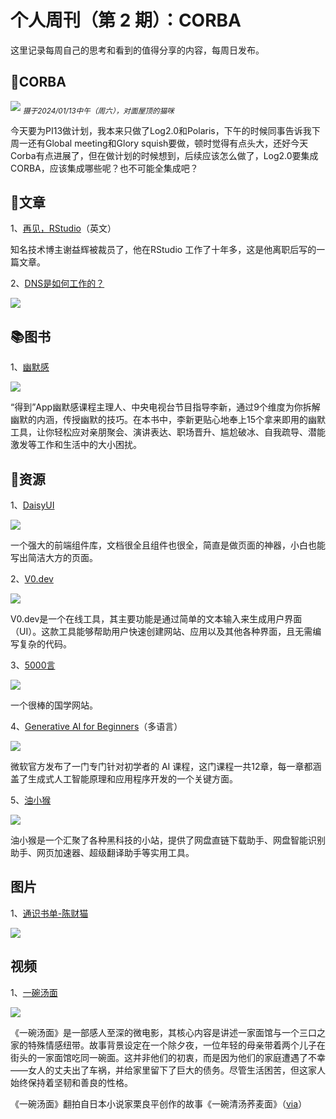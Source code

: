 # 个人周刊（第 2 期）：CORBA

这里记录每周自己的思考和看到的值得分享的内容，每周日发布。

## 🤯CORBA
![](202402.jpg)
<sub>*摄于2024/01/13中午（周六），对面屋顶的猫咪*</sub>

今天要为PI13做计划，我本来只做了Log2.0和Polaris，下午的时候同事告诉我下周一还有Global meeting和Glory squish要做，顿时觉得有点头大，还好今天Corba有点进展了，但在做计划的时候想到，后续应该怎么做了，Log2.0要集成CORBA，应该集成哪些呢？也不可能全集成吧？

## 📄文章

1、[再见，RStudio](https://yihui.org/en/2024/01/bye-rstudio/)（英文）

知名技术博主谢益辉被裁员了，他在RStudio 工作了十年多，这是他离职后写的一篇文章。

2、[DNS是如何工作的？](https://web.okjike.com/originalPost/65993a4212ed2fda68a92f77)

![](https://cdnv2.ruguoapp.com/lsjjL8rKqgOG6hWktYWN4gB28Vtbv3.gif)

## 📚图书

1、[幽默感](https://book.douban.com/subject/34993005/)

![](https://img9.doubanio.com/view/subject/s/public/s33599945.jpg)

“得到”App幽默感课程主理人、中央电视台节目指导李新，通过9个维度为你拆解幽默的内涵，传授幽默的技巧。在本书中，李新更贴心地奉上15个拿来即用的幽默工具，让你轻松应对亲朋聚会、演讲表达、职场晋升、尴尬破冰、自我疏导、潜能激发等工作和生活中的大小困扰。

## 🎁资源

1、[DaisyUI](https://daisyui.com/)

![](https://daisyui.com/images/default.jpg)

一个强大的前端组件库，文档很全且组件也很全，简直是做页面的神器，小白也能写出简洁大方的页面。

2、[V0.dev](https://v0.dev/)

![](https://www.theinsaneapp.com/tools/wp-content/uploads/2023/09/v0.dev_.jpg)

V0.dev是一个在线工具，其主要功能是通过简单的文本输入来生成用户界面（UI）。这款工具能够帮助用户快速创建网站、应用以及其他各种界面，且无需编写复杂的代码。

3、[5000言](https://5000yan.com/)

![](https://cdnv2.ruguoapp.com/FpqFD6d2XUq6xQHfUGk6KJ-hmV1Sv3.jpg)

一个很棒的国学网站。

4、[Generative AI for Beginners](https://microsoft.github.io/generative-ai-for-beginners/#/)（多语言）

![](https://microsoft.github.io/generative-ai-for-beginners/images/repository-thumbnail.png?WT.mc_id=academic-105485-koreyst)

微软官方发布了一门专门针对初学者的 AI 课程，这门课程一共12章，每一章都涵盖了生成式人工智能原理和应用程序开发的一个关键方面。

5、[油小猴](https://www.youxiaohou.com/)

![](https://pic1.zhimg.com/80/v2-ce5e5af41d3ca784cf7c0826960a0835_1440w.jpeg)

油小猴是一个汇聚了各种黑科技的小站，提供了网盘直链下载助手、网盘智能识别助手、网页加速器、超级翻译助手等实用工具。

## 图片

1、[通识书单-陈财猫](https://web.okjike.com/originalPost/6597a5cca922aa28d00f48a1)

![](https://cdnv2.ruguoapp.com/FnOsh_DNWjwGFZqiwIBCLzfj4ETRv3.jpg?imageMogr2/auto-orient/thumbnail/15000000@)

## 视频

1、[一碗汤面](https://www.bilibili.com/video/BV1ox411o7Ns/?share_source=copy_web&vd_source=9d25f9da5ccf5cc44817418e2d9f1ec2)

![](https://www.cuc.edu.cn/_upload/article/images/35/97/0f47a894407c8ebaef53e98f06be/e2167d4e-80b3-4582-af12-255251767dbc.png)

《一碗汤面》是一部感人至深的微电影，其核心内容是讲述一家面馆与一个三口之家的特殊情感纽带。故事背景设定在一个除夕夜，一位年轻的母亲带着两个儿子在街头的一家面馆吃同一碗面。这并非他们的初衷，而是因为他们的家庭遭遇了不幸——女人的丈夫出了车祸，并给家里留下了巨大的债务。尽管生活困苦，但这家人始终保持着坚韧和善良的性格。

《一碗汤面》翻拍自日本小说家栗良平创作的故事《一碗清汤荞麦面》（[via](https://zh.wikipedia.org/wiki/%E4%B8%80%E7%A2%97%E6%B8%85%E6%B1%A4%E8%8D%9E%E9%BA%A6%E9%9D%A2)）